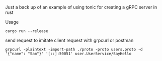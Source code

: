 Just a back up of an example of using tonic for creating a gRPC server in rust

Usage
```
cargo run --release
```
send request to imitate client request with grpcurl or postman
```
grpcurl -plaintext -import-path ./proto -proto users.proto -d '{"name": "Sam"}' '[::]:50051' user.UserService/SayHello
```